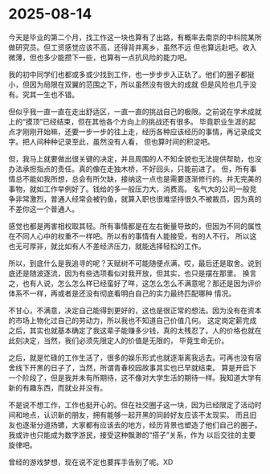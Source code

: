 # 2025-08-14

今天是毕业的第二个月，找工作这一块也算有了出路，有概率去南京的中科院某所做研究员。但工资感觉应该不高，还得背井离乡，虽然不远
但也算远赴吧。收入微薄，但也多少能攒下一些，也算有一点抗风险的能力吧。

我的初中同学们也都或多或少找到工作，也一步步步入正轨了。他们的圈子都挺小，但因为局限在双翼的范围之下，所以虽然没有很大的成就
但是风险也几乎没有。究其一生也不错。

但似乎我一直一直在走出舒适区，一直一直的挑战自己的极限。之前说在学术成就上的“摸顶”已经结束，但在其他各个方向上的挑战还有很多。
毕竟职业生涯的起点才刚刚开始嘛，还要一步一步的往上走，经历各种应该经历的事情，再记录成文字。把人间种种记录至此，虽然没有人看，
但也算时间的积淀吧。

但，我马上就要做出很关键的决定，并且周围的人不知全貌也无法提供帮助，也没办法承担指点的责任。真的像在走独木桥，不好回头，只能前进了。
但，所有事情总不能如我所想，总会有所欠缺，接纳这一点也是需要逐渐修行的。并无完美的事物，就如工作举例好了。钱给的多一般压力大，消费高。
名气大的公司一般竞争非常激烈，普通人经常会被钓鱼，就算入职也很难坚持很久不被裁员，因为真的不差你这一个普通人。

感觉也都是两害相权取其轻。所有事情都是在左右衡量导致的，但因为不同的属性在不同人心中的权重不一样吧。所以有的事情有人能接受，有的人不行。
所以这也无可厚非，就比如有人不差经济压力，就能选择轻松的工作。

所以，到底什么是我追寻的呢？天赋树不可能随便点满，哎，最后还是取舍。说到底还是随波逐流，因为有些选项看似对我开放，但其实，也只是摆在那里。
换言之，也有人说，怎么怎么样已经蛮好了咩，这怎么怎么不满意呢？那还是因为评价体系不一样，再或者是还没有彻底看明白自己的实力最终匹配哪种
情况。

不甘心，不满意，决定自己能得到更好的，这也是很正常的想法。因为没有在资本的市场上物化过自己的劳动力，所以我也不知道自己价值几何。
这定岗定薪完成之后，其实也就基本确定了我这辈子能赚多少钱，真的太残忍了。人的价格也就在此刻决定，当然，我们必须先限定人的价值是无限的，
毕竟生命无价。

之后，就是忙碌的工作生活了，很多的娱乐形式也就逐渐离我远去。可再也没有宿舍线下开黑的日子了，当然，所谓青春校园故事其实也已早就结束。
算是开启下一个阶段了，但是我并未有所期待，这不像对大学生活的期待一样。我知道大学有新的有趣东西，而就业并没有。

不是说不想工作，工作也挺开心的。但在社交圈子这一块，因为已经限定了活动时间和地点，认识新的朋友，拥有能够一起开黑的同龄好友应该不太现实。
而且旧友也逐渐分道扬镳，大家都有应该去的地方，经历背景也塑造了他们自己的圈子。我或许也只能成为数字游民，接受这种飘渺的“搭子”关系，作为
以后交往的主要旋律吧。

曾经的游戏梦想，现在说不定也要挥手告别了呢。XD
